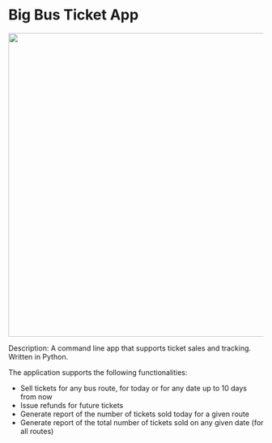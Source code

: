 # Big Bus Ticket App

<img width="600px" src="https://d12dkjq56sjcos.cloudfront.net/pub/media/wysiwyg/chicago/13-about-usp-info-other-general/Tourists-On-Big-Bus-Tour-Chicago-Tour-Big-Bus-Tours_13-01-17.jpg">

Description: A command line app that supports ticket sales and tracking. Written in Python. 

The application supports the following functionalities: 
* Sell tickets for any bus route, for today or for any date up to 10 days from now
* Issue refunds for future tickets
* Generate report of the number of tickets sold today for a given route
* Generate report of the total number of tickets sold on any given date (for all routes)
